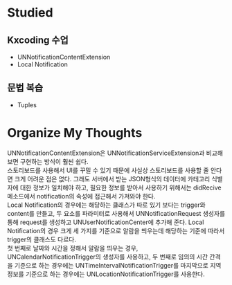 # Studied

## Kxcoding 수업
- UNNotificationContentExtension
- Local Notification

## 문법 복습
- Tuples

# Organize My Thoughts
UNNotificationContentExtension은 UNNotificationServiceExtension과 비교해 보면 구현하는 방식이 훨씬 쉽다.  
스토리보드를 사용해서 UI를 꾸밀 수 있기 때문에 사실상 스토리보드를 사용할 줄 안다면 크게 어려운 점은 없다. 그래도 서버에서 받는 JSON형식의 데이터에 카테고리 식별자에 대한 정보가 일치해야 하고, 필요한 정보를 받아서 사용하기 위해서는 didRecive 메소드에서 notification의 속성에 접근해서 가져와야 한다.  
Local Notification의 경우에는 해당하는 클래스가 따로 있기 보다는 trigger와 content를 만들고, 두 요소를 파라미터로 사용해서 UNNotificationRequest 생성자를 통해 request를 생성하고 UNUserNotificationCenter에 추가해 준다.
Local Notification의 경우 크게 세 가지를 기준으로 알람을 띄우는데 해당하는 기준에 따라서 trigger의 클래스도 다르다.  
첫 번째로 날짜와 시간을 정해서 알람을 띄우는 경우, UNCalendarNotificationTrigger의 생성자를 사용하고, 두 번째로 임의의 시간 간격을 기준으로 하는 경우에는 UNTimeIntervalNotificationTrigger를 마지막으로 지역 정보를 기준으로 하는 경우에는 UNLocationNotificationTrigger를 사용한다.
